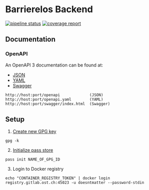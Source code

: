 # Barrierelos Backend

[![pipeline status](https://gitlab.ost.ch/barrierelos/backend/badges/main/pipeline.svg)](https://gitlab.ost.ch/barrierelos/backend/-/commits/main)
[![coverage report](https://gitlab.ost.ch/barrierelos/backend/badges/main/coverage.svg)](https://gitlab.ost.ch/barrierelos/backend/-/commits/main)

## Documentation

### OpenAPI

An OpenAPI 3 documentation can be found at:

* [JSON](http://localhost:8030/openapi)
* [YAML](http://localhost:8030/openapi.yaml)
* [Swagger](http://localhost:8030/swagger/index.html)

```
http://host:port/openapi             (JSON)
http://host:port/openapi.yaml        (YAML)
http://host:port/swagger/index.html  (Swagger)
```

## Setup

1. [Create new GPG key](https://docs.github.com/en/authentication/managing-commit-signature-verification/generating-a-new-gpg-key)

```shell
gpg -k
```

2. [Initialize pass store](https://manpages.ubuntu.com/manpages/trusty/man1/pass.1.html)

```shell
pass init NAME_OF_GPG_ID
```

3. Login to Docker registry

```shell
echo "CONTAINER_REGISTRY_TOKEN" | docker login registry.gitlab.ost.ch:45023 -u doesntmatter --password-stdin
```
